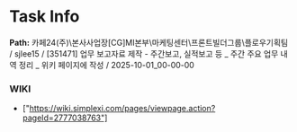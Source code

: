 # Task Info

**Path:** 카페24(주)\본사사업장\[CG]MI본부\마케팅센터\프론트빌더그룹\플로우기획팀 / sjlee15 / [351471] 업무 보고자료 제작 - 주간보고, 실적보고 등 _ 주간 주요 업무 내역 정리 _ 위키 페이지에 작성 / 2025-10-01_00-00-00

### WIKI
- ["https://wiki.simplexi.com/pages/viewpage.action?pageId=2777038763"]

